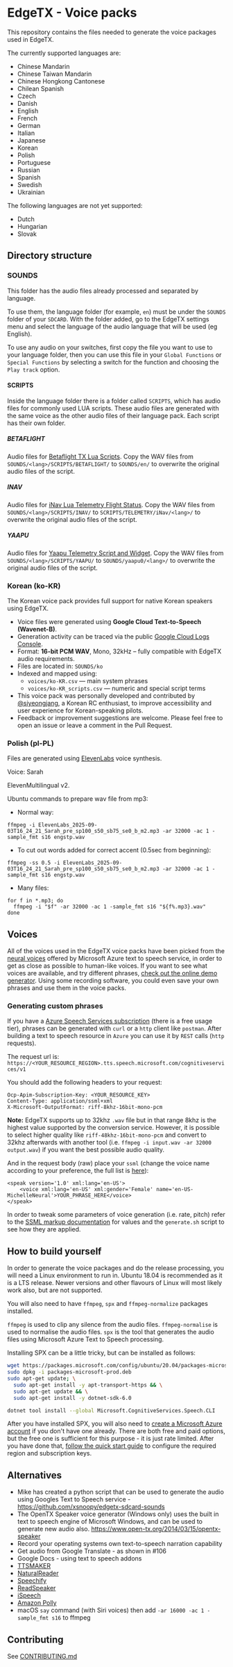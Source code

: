 # EdgeTX - Voice packs

This repository contains the files needed to generate the voice packages used in EdgeTX.

The currently supported languages are:

- Chinese Mandarin
- Chinese Taiwan Mandarin
- Chinese Hongkong Cantonese
- Chilean Spanish
- Czech
- Danish
- English
- French
- German
- Italian
- Japanese
- Korean
- Polish
- Portuguese
- Russian
- Spanish
- Swedish
- Ukrainian

The following languages are not yet supported:

- Dutch
- Hungarian
- Slovak

## Directory structure

### SOUNDS

This folder has the audio files already processed and separated by language.

To use them, the language folder (for example, `en`) must be under the `SOUNDS` folder of your `SDCARD`. With the folder added, go to the EdgeTX settings menu and select the language of the audio language that will be used (eg English).

To use any audio on your switches, first copy the file you want to use to your language folder, then you can use this file in your `Global Functions` or `Special Functions` by selecting a switch for the function and choosing the `Play track` option.

#### SCRIPTS

Inside the language folder there is a folder called `SCRIPTS`, which has audio files for commonly used LUA scripts. These audio files are generated with the same voice as the other audio files of their language pack. Each script has their own folder.

##### BETAFLIGHT

Audio files for [Betaflight TX Lua Scripts](https://github.com/betaflight/betaflight-tx-lua-scripts). Copy the WAV files from `SOUNDS/<lang>/SCRIPTS/BETAFLIGHT/` to `SOUNDS/en/` to overwrite the original audio files of the script.

##### INAV

Audio files for [iNav Lua Telemetry Flight Status](https://github.com/iNavFlight/OpenTX-Telemetry-Widget). Copy the WAV files from `SOUNDS/<lang>/SCRIPTS/INAV/` to `SCRIPTS/TELEMETRY/iNav/<lang>/` to overwrite the original audio files of the script.

##### YAAPU

Audio files for [Yaapu Telemetry Script and Widget](https://github.com/yaapu/FrskyTelemetryScript). Copy the WAV files from `SOUNDS/<lang>/SCRIPTS/YAAPU/` to `SOUNDS/yaapu0/<lang>/` to overwrite the original audio files of the script.

### Korean (ko-KR)

The Korean voice pack provides full support for native Korean speakers using EdgeTX.

- Voice files were generated using **Google Cloud Text-to-Speech (Wavenet-B)**.
- Generation activity can be traced via the public [Google Cloud Logs Console](https://console.cloud.google.com/logs/query?project=tx16s-korean-ver).
- Format: **16-bit PCM WAV**, Mono, 32kHz – fully compatible with EdgeTX audio requirements.
- Files are located in: `SOUNDS/ko`
- Indexed and mapped using:
  - `voices/ko-KR.csv` — main system phrases
  - `voices/ko-KR_scripts.csv` — numeric and special script terms
- This voice pack was personally developed and contributed by [@siyeongjang](https://github.com/siyeongjang), a Korean RC enthusiast, to improve accessibility and user experience for Korean-speaking pilots.
- Feedback or improvement suggestions are welcome. Please feel free to open an issue or leave a comment in the Pull Request.

### Polish (pl-PL)

Files are generated using [ElevenLabs](https://elevenlabs.io/app/speech-synthesis/text-to-speech) voice synthesis. 

Voice: Sarah 

ElevenMultilingual v2.

Ubuntu commands to prepare wav file from mp3:
- Normal way: 
```
ffmpeg -i ElevenLabs_2025-09-03T16_24_21_Sarah_pre_sp100_s50_sb75_se0_b_m2.mp3 -ar 32000 -ac 1 -sample_fmt s16 engstp.wav
```

- To cut out words added for correct accent (0.5sec from beginning): 
```
ffmpeg -ss 0.5 -i ElevenLabs_2025-09-03T16_24_21_Sarah_pre_sp100_s50_sb75_se0_b_m2.mp3 -ar 32000 -ac 1 -sample_fmt s16 engstp.wav
```

- Many files: 
```
for f in *.mp3; do
  ffmpeg -i "$f" -ar 32000 -ac 1 -sample_fmt s16 "${f%.mp3}.wav"
done
```

## Voices

All of the voices used in the EdgeTX voice packs have been picked from the [neural voices](https://docs.microsoft.com/en-us/azure/cognitive-services/speech-service/language-support?tabs=speechtotext#prebuilt-neural-voices) offered by Microsoft Azure text to speech service, in order to get as close as possible to human-like voices. If you want to see what voices are available, and try different phrases, [check out the online demo generator](https://azure.microsoft.com/en-us/services/cognitive-services/text-to-speech/#features). Using some recording software, you could even save your own phrases and use them in the voice packs.

### Generating custom phrases

If you have a [Azure Speech Services subscription](https://azure.microsoft.com/pricing/details/cognitive-services/speech-services/) (there is a free usage tier), phrases can be generated with `curl` or a `http` client like `postman`. After building a text to speech resource in `Azure` you can use it by `REST` calls (`http` requests).

The request url is:
`https://<YOUR_RESOURCE_REGION>.tts.speech.microsoft.com/cognitiveservices/v1`

You should add the following headers to your request:

```
Ocp-Apim-Subscription-Key: <YOUR_RESOURCE_KEY>
Content-Type: application/ssml+xml
X-Microsoft-OutputFormat: riff-8khz-16bit-mono-pcm
```

**Note:** EdgeTX supports up to 32khz `.wav` file but in that range 8khz is the highest value supported by the conversion service. However, it is possible to select higher quality like `riff-48khz-16bit-mono-pcm` and convert to 32khz afterwards with another tool (i.e. `ffmpeg -i input.wav -ar 32000 output.wav`) if you want the best possible audio quality.

And in the request body (raw) place your `ssml` (change the voice name according to your preference, the full list is [here](https://learn.microsoft.com/azure/cognitive-services/speech-service/language-support?tabs=stt-tts)):

```
<speak version='1.0' xml:lang='en-US'>
    <voice xml:lang='en-US' xml:gender='Female' name='en-US-MichelleNeural'>YOUR_PHRASE_HERE</voice>
</speak>
```

In order to tweak some parameters of voice generation (i.e. rate, pitch) refer to the [SSML markup documentation](https://learn.microsoft.com/en-us/azure/ai-services/speech-service/speech-synthesis-markup-voice) for values and the `generate.sh` script to see how they are applied. 

## How to build yourself

In order to generate the voice packages and do the release processing, you will need a Linux environment to run in.
Ubuntu 18.04 is recommended as it is a LTS release. Newer versions and other flavours of Linux will most likely work also, but are not supported.

You will also need to have `ffmpeg`, `spx` and `ffmpeg-normalize` packages installed.

`ffmpeg` is used to clip any silence from the audio files. `ffmpeg-normalise` is used to normalise the audio files.
`spx` is the tool that generates the audio files using Microsoft Azure Text to Speech processing.

Installing SPX can be a little tricky, but can be installed as follows:

```bash
wget https://packages.microsoft.com/config/ubuntu/20.04/packages-microsoft-prod.deb -O packages-microsoft-prod.deb
sudo dpkg -i packages-microsoft-prod.deb
sudo apt-get update; \
  sudo apt-get install -y apt-transport-https && \
  sudo apt-get update && \
  sudo apt-get install -y dotnet-sdk-6.0

dotnet tool install --global Microsoft.CognitiveServices.Speech.CLI
```

After you have installed SPX, you will also need to [create a Microsoft Azure account](https://azure.microsoft.com/en-us/services/cognitive-services/speech-to-text/) if you don't have one already. There are both free and paid options, but the free one is sufficient for this purpose - it is just rate limited. After you have done that, [follow the quick start guide](https://docs.microsoft.com/en-us/azure/cognitive-services/speech-service/spx-basics) to configure the required region and subscription keys.

## Alternatives

- Mike has created a python script that can be used to generate the audio using Googles Text to Speech service - https://github.com/xsnoopy/edgetx-sdcard-sounds
- The OpenTX Speaker voice generator (Windows only) uses the built in text to speech engine of Microsoft Windows, and can be used to generate new audio also. https://www.open-tx.org/2014/03/15/opentx-speaker
- Record your operating systems own text-to-speech narration capability
- Get audio from Google Translate - as shown in #106
- Google Docs - using text to speech addons
- [TTSMAKER](https://ttsmaker.com/)
- [NaturalReader](https://www.naturalreaders.com/)
- [Speechify](https://speechify.com/)
- [ReadSpeaker](https://www.readspeaker.com/)
- [iSpeech](https://www.ispeech.org/)
- [Amazon Polly](https://aws.amazon.com/polly/)
- macOS `say` command (with Siri voices) then add `-ar 16000 -ac 1 -sample_fmt s16` to ffmpeg

## Contributing

See [CONTRIBUTING.md](CONTRIBUTING.md)


